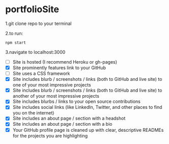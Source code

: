 # portfolioSite
1.git clone repo to your terminal

2.to run:
```
npm start
```

3.navigate to localhost:3000



- [ ] Site is hosted (I recommend Heroku or gh-pages)
- [X] Site prominently features link to your GitHub
- [ ] Site uses a CSS framework
- [X] Site includes blurb / screenshots / links (both to GitHub and live site) to one of your most impressive projects
- [X] Site includes blurb / screenshots / links (both to GitHub and live site) to another of your most impressive projects
- [X] Site includes blurbs / links to your open source contributions
- [X] Site includes social links (like LinkedIn, Twitter, and other places to find you on the internet)
- [X] Site includes an about page / section with a headshot
- [X] Site includes an about page / section with a bio
- [X] Your GitHub profile page is cleaned up with clear, descriptive READMEs for the projects you are highlighting
